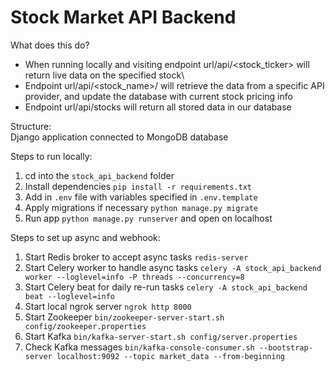 # Stock Market API Backend

What does this do? 
- When running locally and visiting endpoint url/api/<stock_ticker> will return live data on the specified stock\
- Endpoint url/api/<stock_name>/<provider> will retrieve the data from a specific API provider, and update the database with current stock pricing info
- Endpoint url/api/stocks will return all stored data in our database

Structure: \
Django application connected to MongoDB database

Steps to run locally:
1. cd into the `stock_api_backend` folder
2. Install dependencies `pip install -r requirements.txt`
3. Add in `.env` file with variables specified in `.env.template`
4. Apply migrations if necessary `python manage.py migrate`
5. Run app `python manage.py runserver` and open on localhost


Steps to set up async and webhook:
1. Start Redis broker to accept async tasks `redis-server`
2. Start Celery worker to handle async tasks `celery -A stock_api_backend worker --loglevel=info -P threads --concurrency=8`
3. Start Celery beat for daily re-run tasks `celery -A stock_api_backend beat --loglevel=info`
4. Start local ngrok server `ngrok http 8000`
3. Start Zookeeper `bin/zookeeper-server-start.sh config/zookeeper.properties`
4. Start Kafka `bin/kafka-server-start.sh config/server.properties`
5. Check Kafka messages `bin/kafka-console-consumer.sh --bootstrap-server localhost:9092 --topic market_data --from-beginning`

